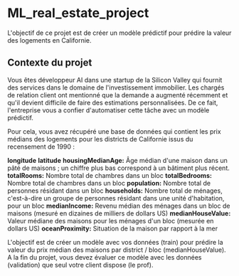 # ML_real_estate_project
L'objectif de ce projet est de créer un modèle prédictif pour prédire la valeur des logements en Californie.


## Contexte du projet
Vous êtes développeur AI dans une startup de la Silicon Valley qui fournit des services dans le domaine de l'investissement immobilier. Les chargés de relation client ont mentionné que la demande a augmenté récemment et qu'il devient difficile de faire des estimations personnalisées. De ce fait, l'entreprise vous a confier d'automatiser cette tâche avec un modèle prédictif.

Pour cela, vous avez récupéré une base de données qui contient les prix médians des logements pour les districts de Californie issus du recensement de 1990 :

**longitude**
**latitude**
**housingMedianAge:** Âge médian d'une maison dans un pâté de maisons ; un chiffre plus bas correspond à un bâtiment plus récent.
**totalRooms:** Nombre total de chambres dans un bloc
**totalBedrooms:** Nombre total de chambres dans un bloc
**population:** Nombre total de personnes résidant dans un bloc
**households:** Nombre total de ménages, c'est-à-dire un groupe de personnes résidant dans une unité d'habitation, pour un bloc
**medianIncome:** Revenu médian des ménages dans un bloc de maisons (mesuré en dizaines de milliers de dollars US)
**medianHouseValue:** Valeur médiane des maisons pour les ménages d'un bloc (mesurée en dollars US)
**oceanProximity:** Situation de la maison par rapport à la mer

L'objectif est de créer un modèle avec vos données (train) pour prédire la valeur du prix médian des maisons par district / bloc (medianHouseValue).
A la fin du projet, vous devez évaluer ce modèle avec les données (validation) que seul votre client dispose (le prof).

